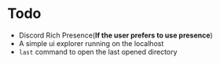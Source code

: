 # Todo

- Discord Rich Presence(**If the user prefers to use presence**)
- A simple ui explorer running on the localhost
- `last` command to open the last opened directory

